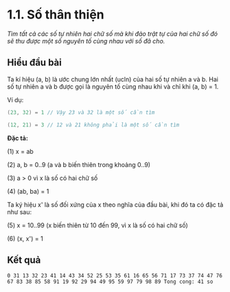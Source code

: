 ﻿# 1.1. Số thân thiện

*Tìm tất cả các số tự nhiên hai chữ số mà khi đảo trật tự của hai chữ số đó sẽ thu được một số nguyên tố cùng nhau với số đã cho.*

## Hiểu đầu bài

Ta kí hiệu (a, b) là ước chung lớn nhất (ucln) của hai số tự nhiên a và b. Hai số tự nhiên a và b được gọi là nguyên tố cùng nhau khi và chỉ khi (a, b) = 1.

Ví dụ:

``` c#
(23, 32) = 1 // Vậy 23 và 32 là một số cần tìm

(12, 21) = 3 // 12 và 21 không phải là một số cần tìm
```

**Đặc tả:**

(1) x = ab

(2) a, b = 0..9 (a và b biến thiên trong khoảng 0..9)

(3) a > 0 vì x là số có hai chữ số

(4) (ab, ba) = 1

Ta ký hiệu x' là số đối xứng của x theo nghĩa của đầu bài, khi đó ta có đặc tả như sau:

(5) x = 10..99 (x biến thiên từ 10 đến 99, vì x là số có hai chữ số)

(6) (x, x') = 1

## Kết quả

```
0 31 13 32 23 41 14 43 34 52 25 53 35 61 16 65 56 71 17 73 37 74 47 76 67 83 38 85 58 91 19 92 29 94 49 95 59 97 79 98 89 Tong cong: 41 so
```
